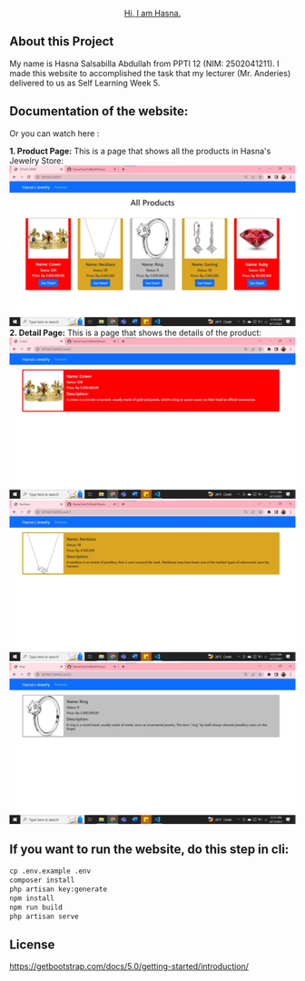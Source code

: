 <p align="center"><a href="https://github.com/HasnaChan/SLWeek5Hasna" target="_blank">Hi, I am Hasna.</a></p>

## About this Project
My name is Hasna Salsabilla Abdullah from PPTI 12 (NIM: 2502041211). I made this website to accomplished the task that my lecturer (Mr. Anderies) delivered to us as Self Learning Week 5.


## Documentation of the website:


Or you can watch here : 







**1. Product Page:**
This is a page that shows all the products in Hasna's Jewelry Store:
![1. Product Page](https://github.com/HasnaChan/SLWeek5Hasna/blob/master/dokumentasi/product.jpg)
**2. Detail Page:**
This is a page that shows the details of the product:
![2. Detail Page](https://github.com/HasnaChan/SLWeek5Hasna/blob/master/dokumentasi/details.jpg)
![2.1 Detail Page](https://github.com/HasnaChan/SLWeek5Hasna/blob/master/dokumentasi/product2.jpg)
![2.2 Detail Page](https://github.com/HasnaChan/SLWeek5Hasna/blob/master/dokumentasi/product3.jpg)


## If you want to run the website, do this step in cli:

```
cp .env.example .env
composer install
php artisan key:generate
npm install
npm run build
php artisan serve
```
   
## License
https://getbootstrap.com/docs/5.0/getting-started/introduction/
